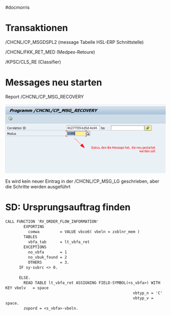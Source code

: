 #docmorris

# Transaktionen

/CHCNL/CP_MSGDSPL2 (message Tabelle HSL-ERP Schnittstelle)

/CHCNL/FKK_RET_MED (Medpex-Retoure)

/KPSC/CLS_RE (Classifier)

# Messages neu starten

Report /CHCNL/CP_MSG_RECOVERY

![](../media/DM_restart_Message_report.png)

Es wird kein neuer Eintrag in der /CHCNL/CP_MSG_LG geschrieben, aber die Schritte werden ausgeführt

# SD: Ursprungsauftrag finden

```
CALL FUNCTION 'RV_ORDER_FLOW_INFORMATION'
        EXPORTING
          comwa         = VALUE vbco6( vbeln = zxblnr_mem )
        TABLES
          vbfa_tab      = lt_vbfa_ret
        EXCEPTIONS
          no_vbfa       = 1
          no_vbuk_found = 2
          OTHERS        = 3.
      IF sy-subrc <> 0.

      ELSE.
        READ TABLE lt_vbfa_ret ASSIGNING FIELD-SYMBOL(<s_vbfa>) WITH KEY vbelv   = space
                                                        vbtyp_n = 'C'
                                                        vbtyp_v = space.
        zopord = <s_vbfa>-vbeln.
```

